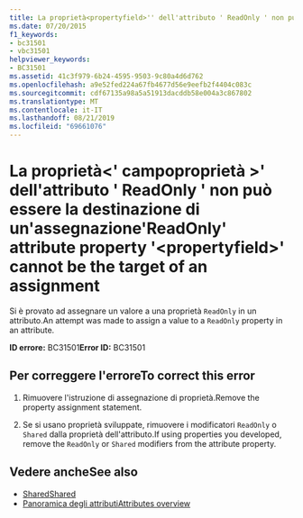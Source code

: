 ```yaml
---
title: La proprietà<propertyfield>'' dell'attributo ' ReadOnly ' non può essere la destinazione di un'assegnazione
ms.date: 07/20/2015
f1_keywords:
- bc31501
- vbc31501
helpviewer_keywords:
- BC31501
ms.assetid: 41c3f979-6b24-4595-9503-9c80a4d6d762
ms.openlocfilehash: a9e52fed224a67fb4677d56e9eefb2f4404c083c
ms.sourcegitcommit: cdf67135a98a5a51913dacddb58e004a3c867802
ms.translationtype: MT
ms.contentlocale: it-IT
ms.lasthandoff: 08/21/2019
ms.locfileid: "69661076"
---
```

# <a name="readonly-attribute-property-propertyfield-cannot-be-the-target-of-an-assignment"></a><span data-ttu-id="b4b9f-102">La proprietà\<' campoproprietà >' dell'attributo ' ReadOnly ' non può essere la destinazione di un'assegnazione</span><span class="sxs-lookup"><span data-stu-id="b4b9f-102">'ReadOnly' attribute property '\<propertyfield>' cannot be the target of an assignment</span></span>
<span data-ttu-id="b4b9f-103">Si è provato ad assegnare un valore a una proprietà `ReadOnly` in un attributo.</span><span class="sxs-lookup"><span data-stu-id="b4b9f-103">An attempt was made to assign a value to a `ReadOnly` property in an attribute.</span></span>  
  
 <span data-ttu-id="b4b9f-104">**ID errore:** BC31501</span><span class="sxs-lookup"><span data-stu-id="b4b9f-104">**Error ID:** BC31501</span></span>  
  
## <a name="to-correct-this-error"></a><span data-ttu-id="b4b9f-105">Per correggere l'errore</span><span class="sxs-lookup"><span data-stu-id="b4b9f-105">To correct this error</span></span>  
  
1. <span data-ttu-id="b4b9f-106">Rimuovere l'istruzione di assegnazione di proprietà.</span><span class="sxs-lookup"><span data-stu-id="b4b9f-106">Remove the property assignment statement.</span></span>  
  
2. <span data-ttu-id="b4b9f-107">Se si usano proprietà sviluppate, rimuovere i modificatori `ReadOnly` o `Shared` dalla proprietà dell'attributo.</span><span class="sxs-lookup"><span data-stu-id="b4b9f-107">If using properties you developed, remove the `ReadOnly` or `Shared` modifiers from the attribute property.</span></span>  
  
## <a name="see-also"></a><span data-ttu-id="b4b9f-108">Vedere anche</span><span class="sxs-lookup"><span data-stu-id="b4b9f-108">See also</span></span>

- [<span data-ttu-id="b4b9f-109">Shared</span><span class="sxs-lookup"><span data-stu-id="b4b9f-109">Shared</span></span>](../../visual-basic/language-reference/modifiers/shared.md)
- [<span data-ttu-id="b4b9f-110">Panoramica degli attributi</span><span class="sxs-lookup"><span data-stu-id="b4b9f-110">Attributes overview</span></span>](../programming-guide/concepts/attributes/index.md)
